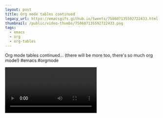 ```yaml
---
layout: post
title: Org mode tables continued
legacy_url: https://emacsgifs.github.io/tweets/758607135592722433.html
thumbnail: /public/video-thumbs/758607135592722433.png
tags:
  - emacs
  - org
  - org-tables
---
```


Org mode tables continued... (there will be more too, there's so much org mode!) #emacs #orgmode

<video controls autoplay loop>
  <source src="/public/videos/758607135592722433.mp4" type="video/mp4">
    Sorry your browser does not support the video tag, maybe time to upgrade?
</video>
